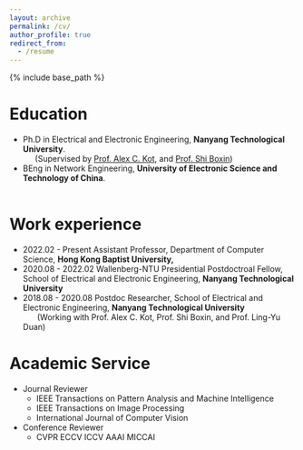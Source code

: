 ```yaml
---
layout: archive
permalink: /cv/
author_profile: true
redirect_from:
  - /resume
---
```


{% include base_path %}

Education
======
* Ph.D in Electrical and Electronic Engineering, **Nanyang Technological University**. <br>
&ensp;&ensp;&ensp;(Supervised by [Prof. Alex C. Kot](https://personal.ntu.edu.sg/eackot/index.html), and [Prof. Shi Boxin](https://shiboxin.com)) 
* BEng in Network Engineering, **University of Electronic Science and Technology of China**.  <br>
&ensp;&ensp;&ensp;

Work experience
======
* 2022.02 - Present Assistant Professor, Department of Computer Science, **Hong Kong Baptist University,** 
* 2020.08 - 2022.02 Wallenberg-NTU Presidential Postdoctroal Fellow, School of Electrical and Electronic Engineering, **Nanyang Technological University** <br>
* 2018.08 - 2020.08 Postdoc Researcher, School of Electrical and Electronic Engineering, **Nanyang Technological University** <br>
&ensp;&ensp;&ensp; (Working with Prof. Alex C. Kot, Prof. Shi Boxin, and Prof. Ling-Yu Duan)


Academic Service
======
* Journal Reviewer	
	* IEEE Transactions on Pattern Analysis and Machine Intelligence
    * IEEE Transactions on Image Processing
	* International Journal of Computer Vision
* Conference Reviewer
	* CVPR ECCV ICCV AAAI MICCAI

